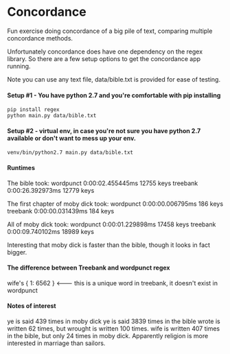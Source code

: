 # Concordance
Fun exercise doing concordance of a big pile of text, comparing multiple concordance methods.

Unfortunately concordance does have one dependency on the regex library.  So there are a few setup options
to get the concordance app running.

Note you can use any text file, data/bible.txt is provided for ease of testing.

#### Setup #1 - You have python 2.7 and you're comfortable with pip installing
```
pip install regex
python main.py data/bible.txt
```

#### Setup #2 - virtual env, in case you're not sure you have python 2.7 available or don't want to mess up your env.
```
venv/bin/python2.7 main.py data/bible.txt
```

#### Runtimes
The bible took:
wordpunct       0:00:02.455445ms 12755 keys
treebank        0:00:26.392973ms 12779 keys

The first chapter of moby dick took:
wordpunct       0:00:00.006795ms 186 keys
treebank        0:00:00.031439ms 184 keys

All of moby dick took:
wordpunct       0:00:01.229898ms 17458 keys
treebank        0:00:09.740102ms 18989 keys

Interesting that moby dick is faster than the bible, though it looks in fact bigger.

#### The difference between Treebank and wordpunct regex
wife's                         { 1: 6562 }  <--- this is a unique word in treebank, it doesn't exist in wordpunct


#### Notes of interest
ye is said 439 times in moby dick
ye is said 3839 times in the bible
wrote is written 62 times, but wrought is written 100 times.
wife is written 407 times in the bible, but only 24 times in moby dick.  Apparently religion is more interested in marriage than sailors.
